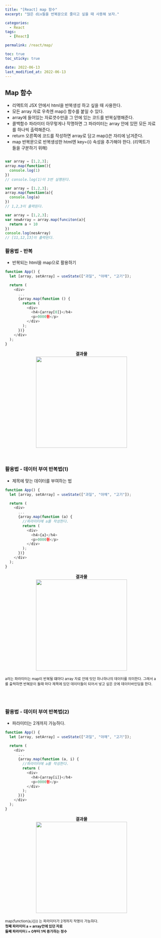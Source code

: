 ```yaml
---
title: "[React] map 함수"
excerpt: "많은 div들을 반복문으로 줄이고 싶을 때 사용해 보자."

categories:
  - React
tags:
  - [React]

permalink: /react/map/

toc: true
toc_sticky: true

date: 2022-06-13
last_modified_at: 2022-06-13
---
```


<!-- @format -->

## Map 함수

- 리액트의 JSX 안에서 html을 반복생성 하고 싶을 때 사용한다.
- 모든 array 자료 우측엔 map() 함수를 붙일 수 있다.
- array에 들어있는 자료갯수만큼 그 안에 있는 코드를 반복실행해준다.
- 콜백함수 파라미터 아무렇게나 작명하면 그 파라미터는 array 안에 있떤 모든 자료를 하나씩 출력해준다.
- return 오른쪽에 코드를 작성하면 array로 담고 map()쓴 자리에 남겨준다.
- map 반복문으로 반복생성한 html엔 key={i} 속성을 추가해야 한다. (리액트가 <div>들을 구분하기 위해)

```js

var array = [1,2,3];
array.map(function(){
  console.log(1)
})
// console.log(1)이 3번 실행된다.

var array = [1,2,3];
array.map(function(a){
  console.log(a)
})
// 1,2,3이 출력된다.

var array = [1,2,3];
var newArray = array.map(funciton(a){
  return a + 10
})
console.log(nesArray)
// [11,12,13]이 출력된다.

```

### 활용법 - 반복

- 반복되는 html을 map으로 활용하기

```js
function App() {
  let [array, setArray] = useState(["과일", "야채", "고기"]);

  return (
    <div>
      ...
      {array.map(function () {
        return (
          <div>
            <h4>{array[0]}</h4>
            <p>0000원</p>
          </div>
        );
      })}
    </div>
  );
}
```

<center><b>결과물</b></center>

<center>
  <img src="https://user-images.githubusercontent.com/93906032/173288324-4a8933cc-34f0-4f1d-bc93-ec0771790df3.jpg" width="300"/>
</center>
<br /><br />

### 활용법 - 데이터 부여 반복법(1)

- 제목에 맞는 데이터를 부여하는 법

```js
function App() {
  let [array, setArray] = useState(["과일", "야채", "고기"]);

  return (
    <div>
      ...
      {array.map(function (a) {
        //파라미터에 a를 작성한다.
        return (
          <div>
            <h4>{a}</h4>
            <p>0000원</p>
          </div>
        );
      })}
    </div>
  );
}
```

<center><b>결과물</b></center>

<center>
  <img src="https://user-images.githubusercontent.com/93906032/173288675-787869f9-4037-4c60-ab68-b46609557251.jpg" width="300"/>
</center>
<br />

<small>
a라는 파라미터는 map이 반복될 떄마다 array 자료 안에 잇던 하나하나의 데이터를 의미한다.
그래서 a를 출력하면 반복문이 돌때 마다 제목에 있던 데이터들이 되어서 넣고 싶은 곳에 데이터바인딩을 한다.
</small>

<br /><br />

### 활용법 - 데이터 부여 반복법(2)

- 파라미터는 2개까지 가능하다.

```js
function App() {
  let [array, setArray] = useState(["과일", "야채", "고기"]);

  return (
    <div>
      ...
      {array.map(function (a, i) {
        //파라미터에 a를 작성한다.
        return (
          <div>
            <h4>{array[i]}</h4>
            <p>0000원</p>
          </div>
        );
      })}
    </div>
  );
}
```

<center><b>결과물</b></center>

<center>
  <img src="https://user-images.githubusercontent.com/93906032/173288675-787869f9-4037-4c60-ab68-b46609557251.jpg" width="300"/>
</center>
<br />

<small>
map(function(a,i{})) 는 파라미터가 2개까지 작명이 가능하다.<br />
<b>
  첫째 파라미터 a = array안에 있던 자료 <br />
  둘째 파라미터 i = 0부터 1씩 증가하는 정수
</b>

</small>

<br /><br />
